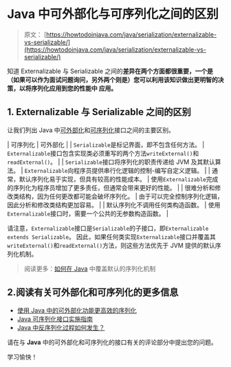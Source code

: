 # Java 中可外部化与可序列化之间的区别

> 原文： [https://howtodoinjava.com/java/serialization/externalizable-vs-serializable/](https://howtodoinjava.com/java/serialization/externalizable-vs-serializable/)

知道 Externalizable 与 Serializable 之间的**差异在两个方面都很重要，一个是（如果可以作为面试问题询问，另外两个则是）您可以利用该知识做出更明智的决策，以将序列化应用到您的性能中 应用。**

## 1\. Externalizable 与 Serializable 之间的区别

让我们列出 Java 中[可外部化](https://docs.oracle.com/javase/8/docs/api/java/io/Externalizable.html)和[可序列化](https://docs.oracle.com/javase/8/docs/api/java/io/Serializable.html)接口之间的主要区别。

| 可序列化 | 可外部化 |
| `Serializable`是标记界面，即不包含任何方法。 | `Externalizable`接口包含实现类必须重写的两个方法`writeExternal()`和`readExternal()`。 |
| `Serializable`接口将序列化的职责传递给 JVM 及其默认算法。 | `Externalizable`向程序员提供串行化逻辑的控制-编​​写自定义逻辑。 |
| 通常，默认序列化易于实现，但具有较高的性能成本。 | 使用`Externalizable`完成的序列化为程序员增加了更多责任，但通常会带来更好的性能。 |
| 很难分析和修改类结构，因为任何更改都可能会破坏序列化。 | 由于可以完全控制序列化逻辑，因此分析和修改类结构更加容易。 |
| 默认序列化不调用任何类构造函数。 | 使用`Externalizable`接口时，需要一个公共的无参数构造函数。 |

请注意，`Externalizable`接口是`Serializable`的子接口，即`Externalizable extends Serializable`。 因此，如果任何类实现`Externalizable`接口并覆盖其`writeExternal()`和`readExternal()`方法，则这些方法优先于 JVM 提供的默认序列化机制。

> 阅读更多：[如何在 Java](https://howtodoinjava.com/java/serialization/custom-serialization-readobject-writeobject/) 中覆盖默认的序列化机制

## 2.阅读有关可外部化和可序列化的更多信息

*   [使用 Java 中的可外部化功能更高效的序列化](//howtodoinjava.com/java/serialization/java-externalizable-example/)
*   [Java 可序列化接口实施指南](//howtodoinjava.com/java/serialization/a-mini-guide-for-implementing-serializable-interface-in-java/)
*   [Java 中反序列化过程如何发生？](//howtodoinjava.com/java/serialization/how-deserialization-process-happen-in-java/)

请在与 **Java** 中的可外部化和可序列化的接口有关的评论部分中提出您的问题。

学习愉快！